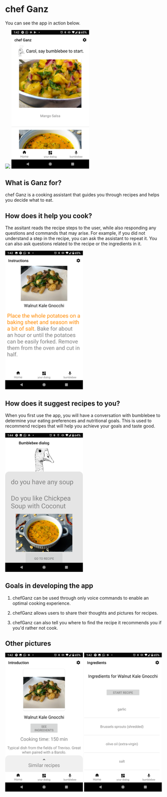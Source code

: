 # chef Ganz

You can see the app in action below.

<img src="https://raw.githubusercontent.com/frezafoltran/chefGanz-Public/master/ganz_screenshots/ganz_snippet.gif" width="250">
<img src="/ganz_screenshots/ganz2.png" width="250">

## What is Ganz for?

chef Ganz is a cooking assistant that guides you through recipes and helps you decide what to eat. 

## How does it help you cook?

The assitant reads the recipe steps to the user, while also responding any questions and commands that may arise. For example, if you did not understand a step in the recipe, you can ask the assistant to repeat it. You can also ask questions related to the recipe or the ingredients in it. 

<img src="/ganz_screenshots/ganz3.png" width="250">

## How does it suggest recipes to you?

When you first use the app, you will have a conversation with bumblebee to determine your eating preferences and nutritional goals. This is used to recommend recipes that will help you achieve your goals and taste good.

<img src="/ganz_screenshots/ganz5.png" width="250">

## Goals in developing the app

1. chefGanz can be used through only voice commands to enable an optimal cooking experience.

2. chefGanz allows users to share their thoughts and pictures for recipes.

3. chefGanz can also tell you where to find the recipe it recommends you if you'd rather not cook.

## Other pictures

<img src="/ganz_screenshots/ganz1.png" width="250">
<img src="/ganz_screenshots/ganz4.png" width="250">
